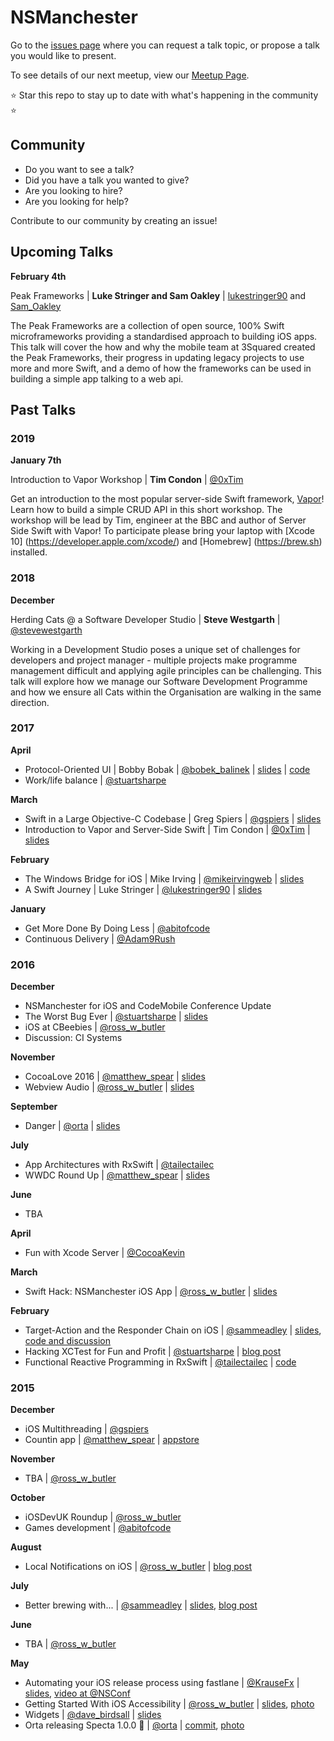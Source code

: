 # NSManchester 

Go to the [issues page](https://github.com/NSManchester/nsmanchester-talks/issues) where you can request a talk topic, or propose a talk you would like to present. 

To see details of our next meetup, view our [Meetup Page](https://www.meetup.com/NSManchester/).

⭐️ Star this repo to stay up to date with what's happening in the community ⭐️

## Community

* Do you want to see a talk?
* Did you have a talk you wanted to give?
* Are you looking to hire?
* Are you looking for help?

Contribute to our community by creating an issue! 

## Upcoming Talks

**February 4th**

Peak Frameworks | **Luke Stringer and Sam Oakley** | [lukestringer90](https://twitter.com/lukestringer90) and [Sam_Oakley](https://twitter.com/Sam_Oakley)

The Peak Frameworks are a collection of open source, 100% Swift microframeworks providing a standardised approach to building iOS apps. This talk will cover the how and why the mobile team at 3Squared created the Peak Frameworks, their progress in updating legacy projects to use more and more Swift, and a demo of how the frameworks can be used in building a simple app talking to a web api.

## Past Talks

### 2019
**January 7th**

Introduction to Vapor Workshop | **Tim Condon** | [@0xTim](https://twitter.com/0xTim) 

Get an introduction to the most popular server-side Swift framework, [Vapor](https://vapor.codes)! Learn how to build a simple CRUD API in this short workshop. The workshop will be lead by Tim, engineer at the BBC and author of Server Side Swift with Vapor! To participate please bring your laptop with [Xcode 10] (https://developer.apple.com/xcode/) and [Homebrew] (https://brew.sh) installed. 

### 2018
**December**

Herding Cats @ a Software Developer Studio | **Steve Westgarth** | [@stevewestgarth](https://twitter.com/stevewestgarth?)

Working in a Development Studio poses a unique set of challenges for developers and project manager - multiple projects make programme management difficult and applying agile principles can be challenging. This talk will explore how we manage our Software Development Programme and how we ensure all Cats within the Organisation are walking in the same direction.

### 2017

**April**
* Protocol-Oriented UI | Bobby Bobak | [@bobek_balinek](https://twitter.com/bobek_balinek) | [slides](./2017/04/bobby_bobak_protocol_oriented_ui.pdf) | [code](https://github.com/bobek-balinek/nsmanchester-slides)
* Work/life balance | [@stuartsharpe](https://twitter.com/stuartsharpe)

**March**
* Swift in a Large Objective-C Codebase | Greg Spiers | [@gspiers](https://twitter.com/gspiers) | [slides](./2017/03/greg_spiers_swift_in_objc_codebase.pdf)
* Introduction to Vapor and Server-Side Swift | Tim Condon | [@0xTim](https://twitter.com/0xTim) | [slides](./2017/03/timcondon_serverside_swift_with_vapor.pdf)

**February**
* The Windows Bridge for iOS | Mike Irving | [@mikeirvingweb](https://twitter.com/mikeirvingweb) | [slides](./2017/02/mikeirving_windows_bridge.pdf)
* A Swift Journey | Luke Stringer | [@lukestringer90](https://twitter.com/lukestringer90) | [slides](./2017/02/lukestringer_a_swift_journey.pdf)

**January**
* Get More Done By Doing Less | [@abitofcode](https://twitter.com/abitofcode)
* Continuous Delivery | [@Adam9Rush](https://twitter.com/adam9rush)

### 2016

**December**
* NSManchester for iOS and CodeMobile Conference Update
* The Worst Bug Ever | [@stuartsharpe](https://twitter.com/stuartsharpe) | [slides](../../tree/master/2016/12/stuartsharpe_worstbugever.pdf)
* iOS at CBeebies | [@ross_w_butler](https://twitter.com/ross_w_butler)
* Discussion: CI Systems

**November**
* CocoaLove 2016 | [@matthew_spear](https://twitter.com/matthew_spear) | [slides](../../tree/master/2016/11/matthewspear_cocoalove2016.pdf)
* Webview Audio | [@ross_w_butler](https://twitter.com/ross_w_butler) | [slides](../../tree/master/2016/11/rossbutler_webviewaudio.pdf)

**September**
* Danger | [@orta](https://twitter.com/orta) | [slides](https://speakerdeck.com/orta/danger-in-15m)

**July**
* App Architectures with RxSwift | [@tailectailec](https://twitter.com/tailectailec)
* WWDC Round Up | [@matthew_spear](https://twitter.com/matthew_spear) | [slides](../../tree/master/2016/07/matthewspear_wwdc2016.pdf)

**June**
* TBA

**April**
* Fun with Xcode Server | [@CocoaKevin](https://twitter.com/CocoaKevin)

**March**
* Swift Hack: NSManchester iOS App | [@ross_w_butler](https://twitter.com/ross_w_butler) | [slides](../../tree/master/2016/03/rossbutler_swifthack.pdf)

**February**
* Target-Action and the Responder Chain on iOS | [@sammeadley](https://twitter.com/sammeadley) | [slides](https://speakerdeck.com/sammeadley/target-action-and-the-responder-chain-on-ios), [code and discussion](https://github.com/sammeadley/responder-chain)
* Hacking XCTest for Fun and Profit | [@stuartsharpe](https://twitter.com/stuartsharpe) | [blog post](http://initwithstyle.net/2015/11/tdd-in-swift-playgrounds/)
* Functional Reactive Programming in RxSwift | [@tailectailec](https://twitter.com/tailectailec) | [code](https://github.com/tailec/FRP-with-RxSwift)

### 2015

**December**
* iOS Multithreading | [@gspiers](https://twitter.com/gspiers)
* Countin app | [@matthew_spear](https://twitter.com/matthew_spear) | [appstore](https://itunes.apple.com/gb/app/countin-multipurpose-utility/id1021379496?mt=8&ls=1&ign-mpt=uo%3D4)

**November**

* TBA | [@ross_w_butler](https://twitter.com/ross_w_butler)

**October**

* iOSDevUK Roundup | [@ross_w_butler](https://twitter.com/ross_w_butler)
* Games development | [@abitofcode](https://twitter.com/abitofcode)

**August**

* Local Notifications on iOS | [@ross_w_butler](https://twitter.com/ross_w_butler) | [blog post](http://rwbutler.github.io/ios/local/notifications/2015/08/04/local-notifications-on-ios.html)

**July**

* Better brewing with... | [@sammeadley](https://twitter.com/sammeadley) | [slides](https://speakerdeck.com/sammeadley/better-brewing-with-dot-dot-dot), [blog post](https://craftbeercraftcode.com/2015/04/09/even-better-brewing-with-nonnull/)

**June**

* TBA | [@ross_w_butler](https://twitter.com/ross_w_butler)


**May**

* Automating your iOS release process using fastlane | [@KrauseFx](https://twitter.com/KrauseFx) | [slides](https://speakerdeck.com/krausefx/fastlane-continuous-delivery-for-ios-apps), [video at @NSConf](https://vimeo.com/124317399)
* Getting Started With iOS Accessibility | [@ross_w_butler](https://twitter.com/ross_w_butler) | [slides](https://www.dropbox.com/s/1xpyj2iwl5qsnnc/Getting%20Started%20With%20iOS%20Accessibility.pdf?dl=0), [photo](https://twitter.com/sammeadley/status/595315173021343744)
* Widgets | [@dave_birdsall](https://twitter.com/dave_birdsall) | [slides](https://www.dropbox.com/s/thknug5koklkes9/widgets.pdf?dl=0)
*  Orta releasing Specta 1.0.0 :tada: | [@orta](https://twitter.com/orta) | [commit](https://github.com/specta/specta/commit/c976726c3a2d724e6e0000ff9045556f2f351a64), [photo](https://twitter.com/KrauseFx/status/595302978799718403)

